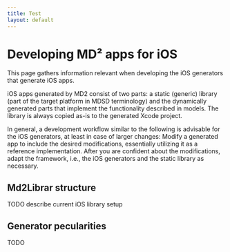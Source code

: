 ```yaml
---
title: Test
layout: default
---
```


# Developing MD² apps for iOS

This page gathers information relevant when developing the iOS generators that generate iOS apps.

iOS apps generated by MD2 consist of two parts: a static (generic) library (part of the target platform in MDSD terminology) and the dynamically generated parts that implement the functionality described in models.
The library is always copied as-is to the generated Xcode project.

In general, a development workflow similar to the following is advisable for the iOS generators, at least in case of larger changes: Modify a generated app to include the desired modifications, essentially utilizing it as a reference implementation. After you are confident about the modifications, adapt the framework, i.e., the iOS generators and the static library as necessary.

## Md2Librar structure
TODO describe current iOS library setup

## Generator pecularities
TODO
